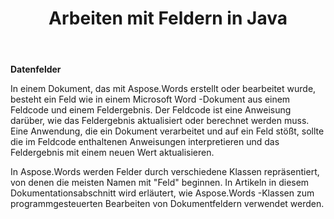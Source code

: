 ﻿---
title: Arbeiten mit Feldern in Java
second_title: Aspose.Words für Java
articleTitle: Arbeiten mit Feldern
linktitle: Arbeiten mit Feldern
description: "Einführung in die Feldfunktion in Aspose.Words für Java."
type: docs
weight: 370
url: /de/java/working-with-fields/
timestamp: 2024-01-27-14-07-04
---

**Datenfelder**

In einem Dokument, das mit Aspose.Words erstellt oder bearbeitet wurde, besteht ein Feld wie in einem Microsoft Word -Dokument aus einem Feldcode und einem Feldergebnis. Der Feldcode ist eine Anweisung darüber, wie das Feldergebnis aktualisiert oder berechnet werden muss. Eine Anwendung, die ein Dokument verarbeitet und auf ein Feld stößt, sollte die im Feldcode enthaltenen Anweisungen interpretieren und das Feldergebnis mit einem neuen Wert aktualisieren.

In Aspose.Words werden Felder durch verschiedene Klassen repräsentiert, von denen die meisten Namen mit "Feld" beginnen. In Artikeln in diesem Dokumentationsabschnitt wird erläutert, wie Aspose.Words -Klassen zum programmgesteuerten Bearbeiten von Dokumentfeldern verwendet werden.
